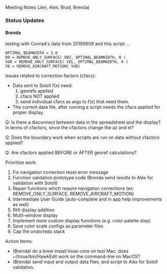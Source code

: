 Meeting Notes (Jen, Alex, Brad, Brenda)

### Status Updates
#### Brenda
testing with Conrad's data from 20190609 and this script ...
```
OPTIMAL_BEAMWIDTH = 3.0
D0 = REMOVE_ONLY_SURFACE( DBZ, OPTIMAL_BEAMWIDTH, 0 )
VGR = REMOVE_ONLY_SURFACE( VEL, OPTIMAL_BEAMWIDTH, 0 )
V0 = REMOVE_AIRCRAFT_MOTION( VGR)
```

Issues related to correction factors (cfacs):
* Data sent to SoloII f(x) need:
    1. georefs applied
    2. cfacs NOT applied
    3. send individual cfacs as args to f(x) that need them.
* The current data file, after running a script needs the cfacs applied for proper display.


Q: Is there a disconnect between data in the spreadsheet and the display? in terms of cfactors, since the cfactors change the az and el?


Q: Does the boundary work when scripts are run on data without cfactors applied?


Q: Are cfactors applied BEFORE or AFTER georef calculations?


Prioritize work: 

1. Fix navigation correction reset error message
2. Function validation prototype code (Brenda send results to Alex for validation with SoloII)
3. Repair functions which require navigation corrections (ex: REMOVE_ONLY_SURFACE, REMOVE_AIRCRAFT_MOTION)
4. Intermediate User Guide (auto-complete and in app help improvements as well)
5. RHI display addition
6. Multi-window display
7. Implement more custom display functions (e.g. color palette step)
8. Save color scale configs as parameter files
9. Cap the undo/redo stack

Action Items:
* (Brenda) do a brew install lrose-core on test Mac; does ~/lrose/bin/HawkEdit work on the command-line on MacOS?
* (Brenda) send input and output data files, and script to Alex for SoloII validation.
